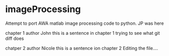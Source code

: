 # imageProcessing
Attempt to port AWA matlab image processing code to python.
JP was here


chapter 1
author John
this is a sentence in chapter 1
trying to see what git diff does


chatper 2
author Nicole
this is a sentence ion chapter 2
Editing the file....